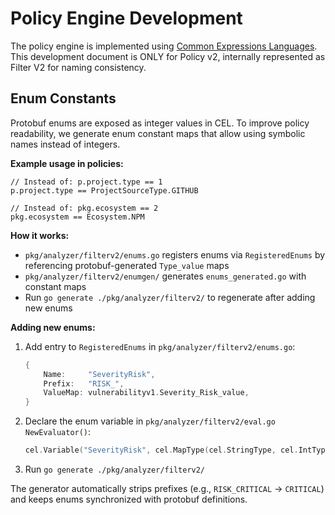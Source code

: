 # Policy Engine Development

The policy engine is implemented using [Common Expressions Languages](https://cel.dev).
This development document is ONLY for Policy v2, internally represented
as Filter V2 for naming consistency.

## Enum Constants

Protobuf enums are exposed as integer values in CEL. To improve policy readability, we generate enum constant maps that allow using symbolic names instead of integers.

**Example usage in policies:**

```cel
// Instead of: p.project.type == 1
p.project.type == ProjectSourceType.GITHUB

// Instead of: pkg.ecosystem == 2
pkg.ecosystem == Ecosystem.NPM
```

**How it works:**

- `pkg/analyzer/filterv2/enums.go` registers enums via `RegisteredEnums` by referencing protobuf-generated `Type_value` maps
- `pkg/analyzer/filterv2/enumgen/` generates `enums_generated.go` with constant maps
- Run `go generate ./pkg/analyzer/filterv2/` to regenerate after adding new enums

**Adding new enums:**

1. Add entry to `RegisteredEnums` in `pkg/analyzer/filterv2/enums.go`:

   ```go
   {
       Name:     "SeverityRisk",
       Prefix:   "RISK_",
       ValueMap: vulnerabilityv1.Severity_Risk_value,
   }
   ```

2. Declare the enum variable in `pkg/analyzer/filterv2/eval.go` `NewEvaluator()`:

   ```go
   cel.Variable("SeverityRisk", cel.MapType(cel.StringType, cel.IntType))
   ```

3. Run `go generate ./pkg/analyzer/filterv2/`

The generator automatically strips prefixes (e.g., `RISK_CRITICAL` → `CRITICAL`) and keeps enums synchronized with protobuf definitions.
